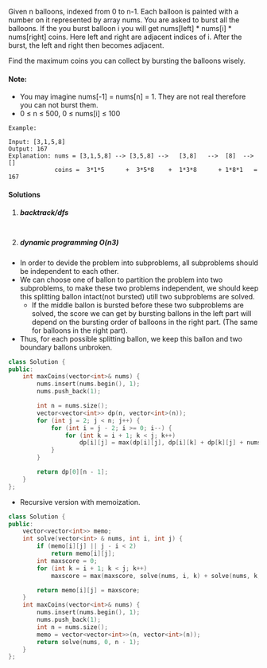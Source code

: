 Given n balloons, indexed from 0 to n-1. Each balloon is painted with a number on it represented by array nums. You are asked to burst all the balloons. If the you burst balloon i you will get nums[left] * nums[i] * nums[right] coins. Here left and right are adjacent indices of i. After the burst, the left and right then becomes adjacent.

Find the maximum coins you can collect by bursting the balloons wisely.

#### Note:

-    You may imagine nums[-1] = nums[n] = 1. They are not real therefore you can not burst them.
-    0 ≤ n ≤ 500, 0 ≤ nums[i] ≤ 100

```
Example:

Input: [3,1,5,8]
Output: 167 
Explanation: nums = [3,1,5,8] --> [3,5,8] -->   [3,8]   -->  [8]  --> []
             coins =  3*1*5      +  3*5*8    +  1*3*8      + 1*8*1   = 167
```

#### Solutions

1. ##### backtrack/dfs


```c++


```

2. ##### dynamic programming O(n3)

- In order to devide the problem into subproblems, all subproblems should be independent to each other.
- We can choose one of ballon to partition the problem into two subproblems, to make these two problems independent, we should keep this splitting ballon intact(not bursted) utill two subproblems are solved.
    - If the middle ballon is bursted before these two subproblems are solved, the score we can get by bursting ballons in the left part will depend on the bursting order of balloons in the right part. (The same for balloons in the right part).
- Thus, for each possible splitting ballon, we keep this ballon and two boundary ballons unbroken.


```c++
class Solution {
public:
    int maxCoins(vector<int>& nums) {
        nums.insert(nums.begin(), 1);
        nums.push_back(1);

        int n = nums.size();
        vector<vector<int>> dp(n, vector<int>(n));
        for (int j = 2; j < n; j++) {
            for (int i = j - 2; i >= 0; i--) {
                for (int k = i + 1; k < j; k++)
                    dp[i][j] = max(dp[i][j], dp[i][k] + dp[k][j] + nums[i] * nums[k] * nums[j]);
            }
        }

        return dp[0][n - 1];
    }
};
```


- Recursive version with memoization.

```c++
class Solution {
public:
    vector<vector<int>> memo;
    int solve(vector<int> & nums, int i, int j) {
        if (memo[i][j] || j - i < 2)
            return memo[i][j];
        int maxscore = 0;
        for (int k = i + 1; k < j; k++)
            maxscore = max(maxscore, solve(nums, i, k) + solve(nums, k, j) + nums[i] * nums[k] * nums[j]);

        return memo[i][j] = maxscore;
    }
    int maxCoins(vector<int>& nums) {
        nums.insert(nums.begin(), 1);
        nums.push_back(1);
        int n = nums.size();
        memo = vector<vector<int>>(n, vector<int>(n));
        return solve(nums, 0, n - 1);
    }
};
```

